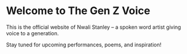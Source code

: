 <!DOCTYPE html>
<html lang="en">
<head>
  <meta charset="UTF-8" />
  <meta name="viewport" content="width=device-width, initial-scale=1.0"/>
  <title>The Gen Z Voice</title>
</head>
<body>
  <h1>Welcome to The Gen Z Voice</h1>
  <p>This is the official website of Nwali Stanley – a spoken word artist giving voice to a generation.</p>
  <p>Stay tuned for upcoming performances, poems, and inspiration!</p>
</body>
</html>

